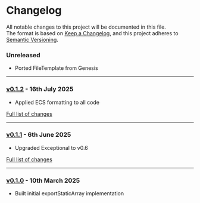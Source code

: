 # Changelog

All notable changes to this project will be documented in this file.<br>
The format is based on [Keep a Changelog](https://keepachangelog.com/en/1.0.0/),
and this project adheres to [Semantic Versioning](https://semver.org/spec/v2.0.0.html).

### Unreleased
- Ported FileTemplate from Genesis

---

### [v0.1.2](https://github.com/decodelabs/hatch/commits/v0.1.2) - 16th July 2025

- Applied ECS formatting to all code

[Full list of changes](https://github.com/decodelabs/hatch/compare/v0.1.1...v0.1.2)

---

### [v0.1.1](https://github.com/decodelabs/hatch/commits/v0.1.1) - 6th June 2025

- Upgraded Exceptional to v0.6

[Full list of changes](https://github.com/decodelabs/hatch/compare/v0.1.0...v0.1.1)

---

### [v0.1.0](https://github.com/decodelabs/hatch/commits/v0.1.0) - 10th March 2025

- Built initial exportStaticArray implementation
